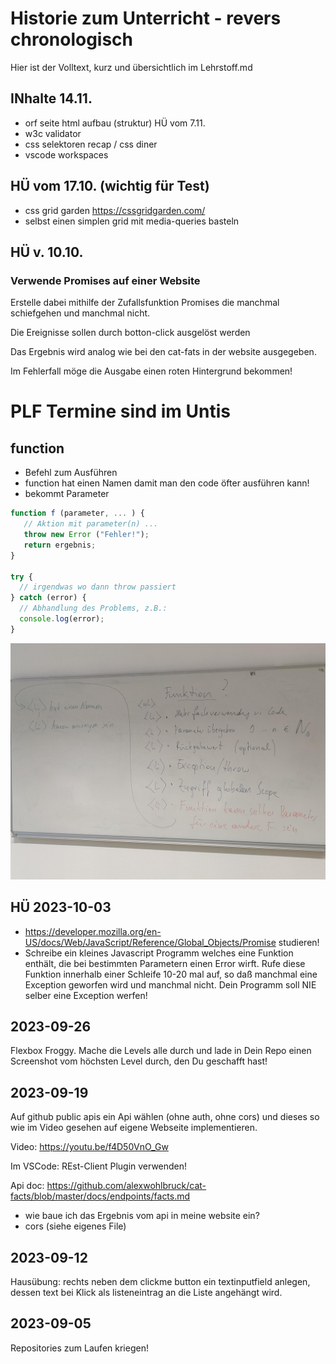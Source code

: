 # Historie zum Unterricht - revers chronologisch

Hier ist der Volltext, kurz und übersichtlich im Lehrstoff.md

## INhalte 14.11.

-   orf seite html aufbau (struktur) HÜ vom 7.11.
-   w3c validator
-   css selektoren recap / css diner
-   vscode workspaces

## HÜ vom 17.10. (wichtig für Test)

-   css grid garden <https://cssgridgarden.com/>
-   selbst einen simplen grid mit media-queries basteln

## HÜ v. 10.10.

### Verwende Promises auf einer Website

Erstelle dabei mithilfe der Zufallsfunktion Promises die manchmal schiefgehen
und manchmal nicht.

Die Ereignisse sollen durch botton-click ausgelöst werden

Das Ergebnis wird analog wie bei den cat-fats in der website ausgegeben.

Im Fehlerfall möge die Ausgabe einen roten Hintergrund bekommen!

# PLF Termine sind im Untis

## function

-   Befehl zum Ausführen
-   function hat einen Namen damit man den code öfter ausführen kann!
-   bekommt Parameter

```js
function f (parameter, ... ) {
   // Aktion mit parameter(n) ...
   throw new Error ("Fehler!");
   return ergebnis;
}

try {
  // irgendwas wo dann throw passiert
} catch (error) {
  // Abhandlung des Problems, z.B.:
  console.log(error);
}
```

![siehe tafelbild](functions-tafel.jpg)

## HÜ 2023-10-03

-   https://developer.mozilla.org/en-US/docs/Web/JavaScript/Reference/Global_Objects/Promise
    studieren!
-   Schreibe ein kleines Javascript Programm welches eine Funktion enthält, die
    bei bestimmten Parametern einen Error wirft. Rufe diese Funktion innerhalb
    einer Schleife 10-20 mal auf, so daß manchmal eine Exception geworfen wird
    und manchmal nicht. Dein Programm soll NIE selber eine Exception werfen!

## 2023-09-26

Flexbox Froggy. Mache die Levels alle durch und lade in Dein Repo einen
Screenshot vom höchsten Level durch, den Du geschafft hast!

## 2023-09-19

Auf github public apis ein Api wählen (ohne auth, ohne cors) und dieses so wie
im Video gesehen auf eigene Webseite implementieren.

Video: https://youtu.be/f4D50VnO_Gw

Im VSCode: REst-Client Plugin verwenden!

Api doc:
https://github.com/alexwohlbruck/cat-facts/blob/master/docs/endpoints/facts.md

-   wie baue ich das Ergebnis vom api in meine website ein?
-   cors (siehe eigenes File)

## 2023-09-12

Hausübung: rechts neben dem clickme button ein textinputfield anlegen, dessen
text bei Klick als listeneintrag an die Liste angehängt wird.

## 2023-09-05

Repositories zum Laufen kriegen!
